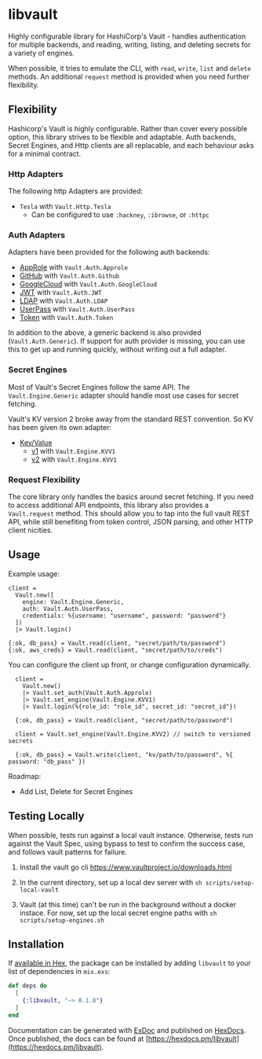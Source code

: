 # libvault

Highly configurable library for HashiCorp's Vault - handles authentication
for multiple backends, and reading, writing, listing, and deleting secrets
for a variety of engines.

When possible, it tries to emulate the CLI, with `read`, `write`, `list` and
`delete` methods. An additional `request` method is provided when you need
further flexibility.

## Flexibility

Hashicorp's Vault is highly configurable. Rather than cover every possible option,
this library strives to be flexible and adaptable. Auth backends, Secret
Engines, and Http clients are all replacable, and each behaviour asks for a
minimal contract.

### Http Adapters

The following http Adapters are provided:

- `Tesla` with `Vault.Http.Tesla`
  - Can be configured to use `:hackney`, `:ibrowse`, or `:httpc`

### Auth Adapters

Adapters have been provided for the following auth backends:

- [AppRole](https://www.vaultproject.io/api/auth/approle/index.html) with `Vault.Auth.Approle`
- [GitHub](https://www.vaultproject.io/api/auth/github/index.html) with `Vault.Auth.Github`
- [GoogleCloud](https://www.vaultproject.io/api/auth/gcp/index.html) with `Vault.Auth.GoogleCloud`
- [JWT](https://www.vaultproject.io/api/auth/gcp/index.html) with `Vault.Auth.JWT`
- [LDAP](https://www.vaultproject.io/api/auth/ldap/index.html) with `Vault.Auth.LDAP`
- [UserPass](https://www.vaultproject.io/api/auth/userpass/index.html) with `Vault.Auth.UserPass`
- [Token](https://www.vaultproject.io/api/auth/token/index.html#lookup-a-token-self-) with `Vault.Auth.Token`

In addition to the above, a generic backend is also provided (`Vault.Auth.Generic`).
If support for auth provider is missing, you can use this to get up and running
quickly, without writing out a full adapter.

### Secret Engines

Most of Vault's Secret Engines follow the same API. The `Vault.Engine.Generic`
adapter should handle most use cases for secret fetching.

Vault's KV version 2 broke away from the standard REST convention. So KV has been given
its own adapter:

- [Key/Value](https://www.vaultproject.io/api/secret/kv/index.html)
  - [v1](https://www.vaultproject.io/api/secret/kv/kv-v1.html) with `Vault.Engine.KVV1`
  - [v2](https://www.vaultproject.io/api/secret/kv/kv-v2.html) with `Vault.Engine.KVV1`

### Request Flexibility

The core library only handles the basics around secret fetching. If you need to
access additional API endpoints, this library also provides a `Vault.request`
method. This should allow you to tap into the full vault REST API, while still
benefiting from token control, JSON parsing, and other HTTP client nicities.

## Usage

Example usage:

```
client =
  Vault.new([
    engine: Vault.Engine.Generic,
    auth: Vault.Auth.UserPass,
    credentials: %{username: "username", password: "password"}
  ])
  |> Vault.login()

{:ok, db_pass} = Vault.read(client, "secret/path/to/password")
{:ok, aws_creds} = Vault.read(client, "secret/path/to/creds")
```

You can configure the client up front, or change configuration dynamically.

```
  client =
    Vault.new()
    |> Vault.set_auth(Vault.Auth.Approle)
    |> Vault.set_engine(Vault.Engine.KVV1)
    |> Vault.login(%{role_id: "role_id", secret_id: "secret_id"})

  {:ok, db_pass} = Vault.read(client, "secret/path/to/password")

  client = Vault.set_engine(Vault.Engine.KVV2) // switch to versioned secrets

  {:ok, db_pass} = Vault.write(client, "kv/path/to/password", %{ password: "db_pass" })
```

Roadmap:

- Add List, Delete for Secret Engines

## Testing Locally

When possible, tests run against a local vault instance. Otherwise, tests run against the Vault Spec, using bypass to test to confirm the success case, and follows vault patterns for failure.

1. Install the vault go cli https://www.vaultproject.io/downloads.html

1. In the current directory, set up a local dev server with `sh scripts/setup-local-vault`

1. Vault (at this time) can't be run in the background without a docker instace. For now, set up the local secret engine paths with `sh scripts/setup-engines.sh`

## Installation

If [available in Hex](https://hex.pm/docs/publish), the package can be installed
by adding `libvault` to your list of dependencies in `mix.exs`:

```elixir
def deps do
  [
    {:libvault, "~> 0.1.0"}
  ]
end
```

Documentation can be generated with [ExDoc](https://github.com/elixir-lang/ex_doc)
and published on [HexDocs](https://hexdocs.pm). Once published, the docs can
be found at [https://hexdocs.pm/libvault](https://hexdocs.pm/libvault).
